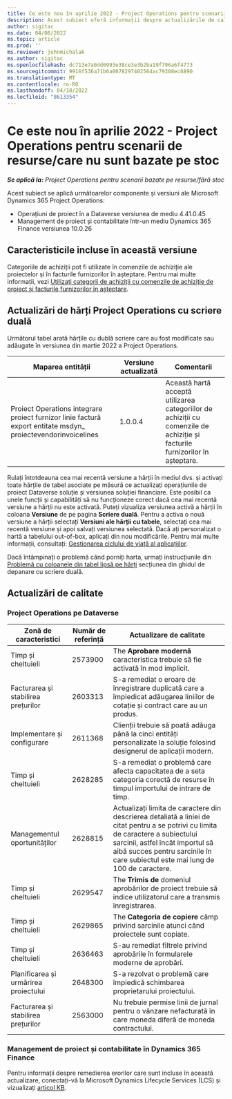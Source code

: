 ```yaml
---
title: Ce este nou în aprilie 2022 - Project Operations pentru scenarii de resurse/care nu sunt bazate pe stoc
description: Acest subiect oferă informații despre actualizările de calitate care sunt disponibile în versiunea din aprilie 2022 a Microsoft Dynamics 365 Project Operations pentru scenarii bazate pe resurse/neaprovizionate.
author: sigitac
ms.date: 04/08/2022
ms.topic: article
ms.prod: ''
ms.reviewer: johnmichalak
ms.author: sigitac
ms.openlocfilehash: dc713e7a0dd6993e38ce3e3b2ba19f796a6f4773
ms.sourcegitcommit: 9916f536a71b6a0078297402564ac79308ec6890
ms.translationtype: MT
ms.contentlocale: ro-RO
ms.lasthandoff: 04/18/2022
ms.locfileid: "8613354"
---
```

# <a name="whats-new-april-2022---project-operations-for-resourcenon-stocked-based-scenarios"></a>Ce este nou în aprilie 2022 - Project Operations pentru scenarii de resurse/care nu sunt bazate pe stoc

_**Se aplică la:** Project Operations pentru scenarii bazate pe resurse/fără stoc_

Acest subiect se aplică următoarelor componente și versiuni ale Microsoft Dynamics 365 Project Operations:

- Operațiuni de proiect în a Dataverse versiunea de mediu 4.41.0.45
- Management de proiect și contabilitate într-un mediu Dynamics 365 Finance versiunea 10.0.26

## <a name="features-included-in-this-release"></a>Caracteristicile incluse în această versiune

Categoriile de achiziții pot fi utilizate în comenzile de achiziție ale proiectelor și în facturile furnizorilor în așteptare. Pentru mai multe informații, vezi [Utilizați categorii de achiziții cu comenzile de achiziție de proiect și facturile furnizorilor în așteptare](configure-procurement-categories.md).

## <a name="project-operations-dual-write-maps-updates"></a>Actualizări de hărți Project Operations cu scriere duală

Următorul tabel arată hărțile cu dublă scriere care au fost modificate sau adăugate în versiunea din martie 2022 a Project Operations.

| Maparea entității | Versiune actualizată | Comentarii |
| -------------- | ------------------- | ------------|
| Proiect Operations integrare proiect furnizor linie factură export entitate msdyn\_ proiectevendorinvoicelines | 1.0.0.4 | Această hartă acceptă utilizarea categoriilor de achiziții cu comenzile de achiziție și facturile furnizorilor în așteptare. |

Rulați întotdeauna cea mai recentă versiune a hărții în mediul dvs. și activați toate hărțile de tabel asociate pe măsură ce actualizați operațiunile de proiect Dataverse soluție și versiunea soluției financiare. Este posibil ca unele funcții și capabilități să nu funcționeze corect dacă cea mai recentă versiune a hărții nu este activată. Puteți vizualiza versiunea activă a hărții în coloana **Versiune** de pe pagina **Scriere duală**. Pentru a activa o nouă versiune a hărții selectați **Versiuni ale hărții cu tabele**, selectați cea mai recentă versiune și apoi salvați versiunea selectată. Dacă ați personalizat o hartă a tabelului out-of-box, aplicați din nou modificările. Pentru mai multe informații, consultați: [Gestionarea ciclului de viață al aplicațiilor](/dynamics365/fin-ops-core/dev-itpro/data-entities/dual-write/app-lifecycle-management).

Dacă întâmpinați o problemă când porniți harta, urmați instrucțiunile din [Problemă cu coloanele din tabel lipsă pe hărți](/dynamics365/fin-ops-core/dev-itpro/data-entities/dual-write/dual-write-troubleshooting-finops-upgrades#missing-table-columns-issue-on-maps) secțiunea din ghidul de depanare cu scriere duală.

## <a name="quality-updates"></a>Actualizări de calitate

### <a name="project-operations-on-dataverse"></a>Project Operations pe Dataverse

| Zonă de caracteristici | Număr de referință | Actualizare de calitate |
| ------------ | ---------------- | -------------- |
| Timp și cheltuieli | 2573900 | The **Aprobare modernă** caracteristica trebuie să fie activată în mod implicit. |
| Facturarea și stabilirea prețurilor | 2603313 | S-a remediat o eroare de înregistrare duplicată care a împiedicat adăugarea liniilor de cotație și contract care au un produs. |
| Implementare și configurare | 2611368 | Clienții trebuie să poată adăuga până la cinci entități personalizate la soluție folosind designerul de aplicații modern. |
| Timp și cheltuieli | 2628285 | S-a remediat o problemă care afecta capacitatea de a seta categoria corectă de resurse în timpul importului de intrare de timp. |
| Managementul oportunităților| 2628815 | Actualizați limita de caractere din descrierea detaliată a liniei de citat pentru a se potrivi cu limita de caractere a subiectului sarcinii, astfel încât importul să aibă succes pentru sarcinile în care subiectul este mai lung de 100 de caractere. |
| Timp și cheltuieli| 2629547 | The **Trimis de** domeniul aprobărilor de proiect trebuie să indice utilizatorul care a transmis înregistrarea. |
| Timp și cheltuieli| 2629865 | The **Categoria de copiere** câmp privind sarcinile atunci când proiectele sunt copiate. |
| Timp și cheltuieli| 2636463 | S-au remediat filtrele privind aprobările în formularele moderne de aprobări. |
| Planificarea și urmărirea proiectului | 2648300 | S-a rezolvat o problemă care împiedică schimbarea proprietarului proiectului. |
| Facturarea și stabilirea prețurilor | 2563000 | Nu trebuie permise linii de jurnal pentru o vânzare nefacturată în care moneda diferă de moneda contractului. |

### <a name="project-management-and-accounting-in-dynamics-365-finance"></a>Management de proiect și contabilitate în Dynamics 365 Finance

Pentru informații despre remedierea erorilor care sunt incluse în această actualizare, conectați-vă la Microsoft Dynamics Lifecycle Services (LCS) și vizualizați [articol KB](https://fix.lcs.dynamics.com/Issue/Details?bugId=662864).
